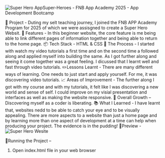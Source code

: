 ![Super Hero App](https://github.com/user-attachments/assets/709c7013-cc87-47d9-b90b-947eea66b269)Super-Heroes - FNB App Academy 2025 - App Development Bootcamp

💭 Project - Duting my selt teaching journey, I joined the FNB APP Academy Program for 2025 of which we were assisgned to create a Super Hero Websit.
🎨 Features - In this beginner website, the core feature is me being able to link different pages of information together and being able to return to the home page. 
📦 Tech Stack - HTML & CSS
🎯 The Process - I started with watch my video tutorials a first time and on the second time a followed along and applied myself into building the same. As I got further along and seeing it come together was a great feeling. I dicussed that I learnt well and fast through      video tutorials. 
✏️Lessons Learnt - There are many different ways of learning. One needs to just start and apply yourself. For me, it was discovering video tutorials.
📈 Areas of Improvement - The further along I got with my course and with my tutorials, it felt like I was discovering a new world and sense of self. I could improve on my visial presentation and interfaces as well as making the website responsive. 
🧠 Overall Growth – Discovering myself as a coder is liberating. 
📚 What I Learned - I have learnt that, websites nedd to be able to catch your eye and to be visually appealing. There are more aspects to a website than just a home page and by learning more than one aspect of development at a time can help when producing your project.      The evidence is in the pudding!
🍿Preview -
![Super Hero Wesite](https://github.com/user-attachments/assets/f2cb7cb5-4d5a-42fd-abe9-72c602902b97)




🚦Running the Project –
1. Open index.html file in your web browser
